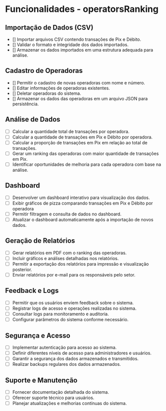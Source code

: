 # Funcionalidades - operatorsRanking

## Importação de Dados (CSV)

-   [] Importar arquivos CSV contendo transações de Pix e Débito.
-   [] Validar o formato e integridade dos dados importados.
-   [] Armazenar os dados importados em uma estrutura adequada para análise.

## Cadastro de Operadoras

-   [] Permitir o cadastro de novas operadoras com nome e número.
-   [] Editar informações de operadoras existentes.
-   [] Deletar operadoras do sistema.
-   [] Armazenar os dados das operadoras em um arquivo JSON para persistência.

## Análise de Dados

-   [ ] Calcular a quantidade total de transações por operadora.
-   [ ] Calcular a quantidade de transações em Pix e Débito por operadora.
-   [ ] Calcular a proporção de transações em Pix em relação ao total de transações.
-   [ ] Gerar um ranking das operadoras com maior quantidade de transações em Pix.
-   [ ] Identificar oportunidades de melhoria para cada operadora com base na análise.

## Dashboard

-   [ ] Desenvolver um dashboard interativo para visualização dos dados.
-   [ ] Exibir gráficos de pizza comparando transações em Pix e Débito por operadora
-   [ ] Permitir filtragem e consulta de dados no dashboard.
-   [ ] Atualizar o dashboard automaticamente após a importação de novos dados.

## Geração de Relatórios

-   [ ] Gerar relatórios em PDF com o ranking das operadoras.
-   [ ] Incluir gráficos e análises detalhadas nos relatórios.
-   [ ] Permitir a exportação dos relatórios para impressão e visualização posterior.
-   [ ] Enviar relatórios por e-mail para os responsáveis pelo setor.

## Feedback e Logs

-   [ ] Permitir que os usuários enviem feedback sobre o sistema.
-   [ ] Registrar logs de acesso e operações realizadas no sistema.
-   [ ] Consultar logs para monitoramento e auditoria.
-   [ ] Configurar parâmetros do sistema conforme necessário.

## Segurança e Acesso

-   [ ] Implementar autenticação para acesso ao sistema.
-   [ ] Definir diferentes níveis de acesso para administradores e usuários.
-   [ ] Garantir a segurança dos dados armazenados e transmitidos.
-   [ ] Realizar backups regulares dos dados armazenados.

## Suporte e Manutenção

-   [ ] Fornecer documentação detalhada do sistema.
-   [ ] Oferecer suporte técnico para usuários.
-   [ ] Planejar atualizações e melhorias contínuas do sistema.
